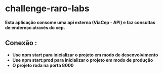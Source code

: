 # challenge-raro-labs

#### Esta aplicação consome uma api externa (ViaCep - API) e faz consultas de endereço através do cep.

## Conexão :

- **Use npm start para inicializar o projeto em modo de desenvolvimento**
- **Use npm start:prod para inicializar o projeto em modo de produção**
- **O projeto roda na porta 8000**
